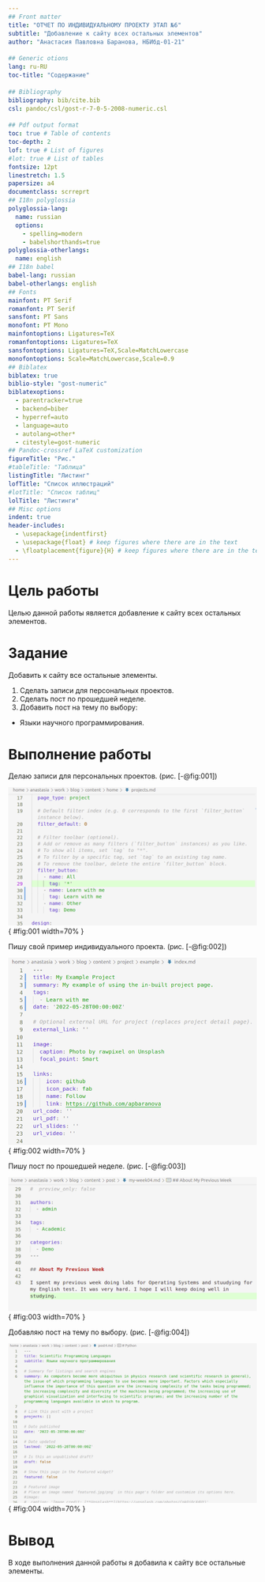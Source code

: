```yaml
---
## Front matter
title: "ОТЧЕТ ПО ИНДИВИДУАЛЬНОМУ ПРОЕКТУ ЭТАП №6"
subtitle: "Добавление к сайту всех остальных элементов"
author: "Анастасия Павловна Баранова, НБИбд-01-21"

## Generic otions
lang: ru-RU
toc-title: "Содержание"

## Bibliography
bibliography: bib/cite.bib
csl: pandoc/csl/gost-r-7-0-5-2008-numeric.csl

## Pdf output format
toc: true # Table of contents
toc-depth: 2
lof: true # List of figures
#lot: true # List of tables
fontsize: 12pt
linestretch: 1.5
papersize: a4
documentclass: scrreprt
## I18n polyglossia
polyglossia-lang:
  name: russian
  options:
	- spelling=modern
	- babelshorthands=true
polyglossia-otherlangs:
  name: english
## I18n babel
babel-lang: russian
babel-otherlangs: english
## Fonts
mainfont: PT Serif
romanfont: PT Serif
sansfont: PT Sans
monofont: PT Mono
mainfontoptions: Ligatures=TeX
romanfontoptions: Ligatures=TeX
sansfontoptions: Ligatures=TeX,Scale=MatchLowercase
monofontoptions: Scale=MatchLowercase,Scale=0.9
## Biblatex
biblatex: true
biblio-style: "gost-numeric"
biblatexoptions:
  - parentracker=true
  - backend=biber
  - hyperref=auto
  - language=auto
  - autolang=other*
  - citestyle=gost-numeric
## Pandoc-crossref LaTeX customization
figureTitle: "Рис."
#tableTitle: "Таблица"
listingTitle: "Листинг"
lofTitle: "Список иллюстраций"
#lotTitle: "Список таблиц"
lolTitle: "Листинги"
## Misc options
indent: true
header-includes:
  - \usepackage{indentfirst}
  - \usepackage{float} # keep figures where there are in the text
  - \floatplacement{figure}{H} # keep figures where there are in the text
---
```


# Цель работы

Целью данной работы является добавление к сайту всех остальных элементов.

# Задание

Добавить к сайту все остальные элементы.

1. Сделать записи для персональных проектов.
2. Сделать пост по прошедшей неделе.
3. Добавить пост на тему по выбору:
  - Языки научного программирования.

# Выполнение работы

Делаю записи для персональных проектов. (рис. [-@fig:001])

![Сделала записи для персональных проектов](image/ip05_1.png){ #fig:001 width=70% }

Пишу свой пример индивидуального проекта. (рис. [-@fig:002])

![Пишу свой пример индивидуального проекта](image/ip05_2.png){ #fig:002 width=70% }

Пишу пост по прошедшей неделе. (рис. [-@fig:003])

![Пишу пост по прошедшей неделе](image/ip05_3.png){ #fig:003 width=70% }

Добавляю пост на тему по выбору. (рис. [-@fig:004])

![Добавляю пост на тему по выбору](image/ip05_4.png){ #fig:004 width=70% }

# Вывод

В ходе выполнения данной работы я добавила к сайту все остальные элементы.